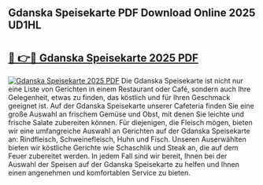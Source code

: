 ## Gdanska Speisekarte PDF Download Online 2025 UD1HL

# <h2><a href="http://gcah9u.nevu.top/?p=Gdanska+Speisekarte">🔗 👉🔴 Gdanska Speisekarte 2025 PDF</a></h2>

[![Gdanska Speisekarte 2025 PDF](https://i.imgur.com/dBaPXMq.png)](http://gcah9u.nevu.top/?p=Gdanska+Speisekarte)
Die Gdanska Speisekarte ist nicht nur eine Liste von Gerichten in einem Restaurant oder Café, sondern auch Ihre Gelegenheit, etwas zu finden, das köstlich und für Ihren Geschmack geeignet ist. Auf der Gdanska Speisekarte unserer Cafeteria finden Sie eine große Auswahl an frischem Gemüse und Obst, mit denen Sie leichte und frische Salate zubereiten können. Für diejenigen, die Fleisch mögen, bieten wir eine umfangreiche Auswahl an Gerichten auf der Gdanska Speisekarte an: Rindfleisch, Schweinefleisch, Huhn und Fisch. Unseren Auserwählten bieten wir köstliche Gerichte wie Schaschlik und Steak an, die auf dem Feuer zubereitet werden. In jedem Fall sind wir bereit, Ihnen bei der Auswahl der Speisen auf der Gdanska Speisekarte zu helfen und Ihnen einen angenehmen und komfortablen Service zu bieten.
